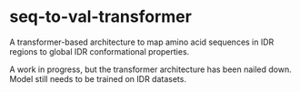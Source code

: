 # seq-to-val-transformer
A transformer-based architecture to map amino acid sequences in IDR regions to global IDR conformational properties. 

A work in progress, but the transformer architecture has been nailed down. Model still needs to be trained on IDR datasets. 
